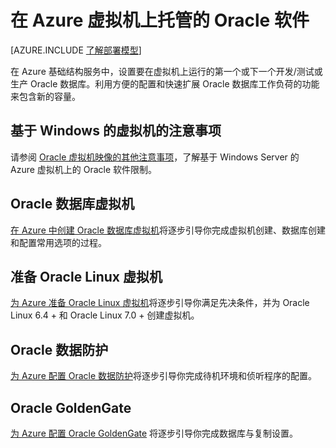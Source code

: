 <properties
	pageTitle="Azure VM 上的 Oracle | Windows Azure"
	description="查找介绍如何在基于 Windows 或基于 Linux 的 Azure 虚拟机上设置 Oracle 软件的文章。"
	services="virtual-machines"
	documentationCenter=""
	authors="JoeDavies-MSFT"
	manager="timlt"
	editor=""
	tags="azure-service-management"/>

<tags
	ms.service="virtual-machines"
	ms.date="10/05/2015"
	wacn.date="11/27/2015"/>

# 在 Azure 虚拟机上托管的 Oracle 软件

[AZURE.INCLUDE [了解部署模型](../includes/learn-about-deployment-models-classic-include.md)]
 

在 Azure 基础结构服务中，设置要在虚拟机上运行的第一个或下一个开发/测试或生产 Oracle 数据库。利用方便的配置和快速扩展 Oracle 数据库工作负荷的功能来包含新的容量。

## 基于 Windows 的虚拟机的注意事项

请参阅 [Oracle 虚拟机映像的其他注意事项](/documentation/articles/virtual-machines-miscellaneous-considerations-oracle-virtual-machine-images)，了解基于 Windows Server 的 Azure 虚拟机上的 Oracle 软件限制。

## Oracle 数据库虚拟机

[在 Azure 中创建 Oracle 数据库虚拟机](/documentation/articles/virtual-machines-creating-oracle-database-virtual-machine)将逐步引导你完成虚拟机创建、数据库创建和配置常用选项的过程。

## 准备 Oracle Linux 虚拟机

[为 Azure 准备 Oracle Linux 虚拟机](/documentation/articles/virtual-machines-prepare-oracle-linux-virtual-machine)将逐步引导你满足先决条件，并为 Oracle Linux 6.4 + 和 Oracle Linux 7.0 + 创建虚拟机。

## Oracle 数据防护

[为 Azure 配置 Oracle 数据防护](/documentation/articles/virtual-machines-configuring-oracle-data-guard)将逐步引导你完成待机环境和侦听程序的配置。

## Oracle GoldenGate

[为 Azure 配置 Oracle GoldenGate](/documentation/articles/virtual-machines-configuring-oracle-goldengate) 将逐步引导你完成数据库与复制设置。

<!---HONumber=82-->